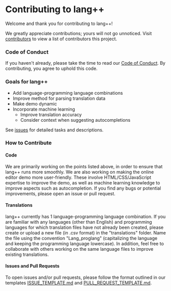 # Contributing to lang++

Welcome and thank you for contributing to lang++!

We greatly appreciate contributions; yours will not go unnoticed. Visit [contributors](https://github.com/fibanneacci/langplusplus/contributors) to view a list of contributors this project.

### Code of Conduct

If you haven't already, please take the time to read our [Code of Conduct](https://github.com/fibanneacci/langplusplus/blob/master/CODE_OF_CONDUCT.md). By contributing, you agree to uphold this code.

### Goals for lang++

 * Add language-programming language combinations
 * Improve method for parsing translation data
 * Make demo dynamic
 * Incorporate machine learning
    * Improve translation accuracy
    * Consider context when suggesting autocompletions
    
See [issues](https://github.com/fibanneacci/langplusplus/issues) for detailed tasks and descriptions.

### How to Contribute

#### Code

We are primarily working on the points listed above, in order to ensure that lang++ runs more smoothly. We are also working on making the online editor demo more user-friendly. These involve HTML/CSS/JavaScript expertise to improve the demo, as well as machine learning knowledge to improve aspects such as autocompletion.
If you find any bugs or potential improvements, please open an issue or pull request.

#### Translations

lang++ currently has 1 language-programming language combination. If you are familiar with any languages (other than English) and programming languages for which translation files have not already been created, please create or upload a new file (in .csv format) in the "translations" folder. Name the file using the convention "Lang_proglang" (capitalizing the language and keeping the programming language lowercase).
In addition, feel free to collaborate with others working on the same language files to improve existing translations.

#### Issues and Pull Requests

To open issues and/or pull requests, please follow the format outlined in our templates [ISSUE_TEMPLATE.md](https://github.com/fibanneacci/langplusplus/blob/master/.github/ISSUE_TEMPLATE.md) and [PULL_REQUEST_TEMPLATE.md](https://github.com/fibanneacci/langplusplus/blob/master/.github/PULL_REQUEST_TEMPLATE.md).
